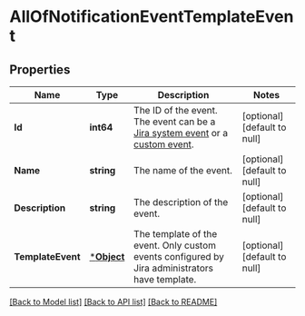 # AllOfNotificationEventTemplateEvent

## Properties
Name | Type | Description | Notes
------------ | ------------- | ------------- | -------------
**Id** | **int64** | The ID of the event. The event can be a [Jira system event](https://confluence.atlassian.com/x/8YdKLg#Creatinganotificationscheme-eventsEvents) or a [custom event](https://confluence.atlassian.com/x/AIlKLg). | [optional] [default to null]
**Name** | **string** | The name of the event. | [optional] [default to null]
**Description** | **string** | The description of the event. | [optional] [default to null]
**TemplateEvent** | [***Object**](.md) | The template of the event. Only custom events configured by Jira administrators have template. | [optional] [default to null]

[[Back to Model list]](../README.md#documentation-for-models) [[Back to API list]](../README.md#documentation-for-api-endpoints) [[Back to README]](../README.md)

